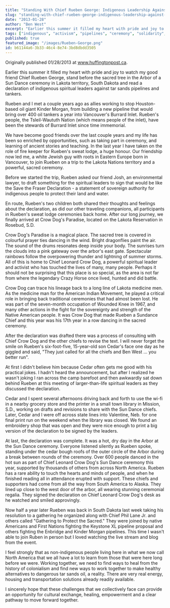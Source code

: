 ```yaml
---
title: "Standing With Chief Rueben George: Indigenous Leadership Against Tar Sands"
slug: "standing-with-chief-rueben-george-indigenous-leadership-against-tar-sands"
date: "2013-01-28"
author: "Ben West"
excerpt: "Earlier this summer it filled my heart with pride and joy to watch my good friend Chief Rueben George, stand before the sacred tree in the Arbor of a Sun Dance ceremony in Lakota territory, South Dakota and read a declaration of indigenous spiritual leaders against tar sands pipelines and tankers."
tags: ["indigenous", "activism", "pipelines", "ceremony", "solidarity", "environment"]
published: true
featured_image: "/images/Rueben-George.png"
id: b61144a6-3b33-46c4-8e74-3bd8dbdd3505
---
```


Originally published 01/28/2013 at www.huffingtonpost.ca.

Earlier this summer it filled my heart with pride and joy to watch my good friend Chief Rueben George, stand before the sacred tree in the Arbor of a Sun Dance ceremony in Lakota territory, South Dakota and read a declaration of indigenous spiritual leaders against tar sands pipelines and tankers.

Rueben and I met a couple years ago as allies working to stop Houston-based oil giant Kinder Morgan, from building a new pipeline that would bring over 400 oil tankers a year into Vancouver's Burrard Inlet. Rueben's people, the Tsleil-Waututh Nation (which means people of the inlet), have been the stewards of Burrard Inlet since time immemorial.

We have become good friends over the last couple years and my life has been so enriched by opportunities, such as taking part in ceremony, and learning of ancient stories and teaching. In the last year I have taken on the role of fire keeper for Rueben's sweat lodge, a huge honour. Our friendship now led me, a white Jewish guy with roots in Eastern Europe born in Vancouver, to join Rueben on a trip to the Lakota Nations territory and a powerful, sacred ceremony.

Before we started the trip, Rueben asked our friend Josh, an environmental lawyer, to draft something for the spiritual leaders to sign that would be like the Save the Fraser Declaration - a statement of sovereign authority for indigenous people to protect their land and water.

En route, Rueben's two children both shared their thoughts and feelings about the declaration, as did our other traveling companions, all participants in Rueben's sweat lodge ceremonies back home. After our long journey, we finally arrived at Crow Dog's Paradise, located on the Lakota Reservation in Rosebud, S.D.

Crow Dog's Paradise is a magical place. The sacred tree is covered in colourful prayer ties dancing in the wind. Bright dragonflies paint the air. The sound of the drums resonates deep inside your body. The sunrises turn the clouds into a pink gateway over the arbor's east gate. Spectacular rainbows follow the overpowering thunder and lightning of summer storms. All of this is home to Chief Leonard Crow Dog, a powerful spiritual leader and activist who has touched the lives of many, many people. Perhaps it should not be surprising that this place is so special, as the area is not far from where the legendary Crazy Horse once lived, hunted and did battle.

Crow Dog can trace his lineage back to a long line of Lakota medicine men. As the medicine man for the American Indian Movement, he played a critical role in bringing back traditional ceremonies that had almost been lost. He was part of the seven-month occupation of Wounded Knee in 1967, and many other actions in the fight for the sovereignty and strength of the Native American people. It was Crow Dog that made Rueben a Sundance Chief and this year was his 17th year in a row dancing in the sacred ceremony.

After the declaration was drafted there was a process of consulting with Chief Crow Dog and the other chiefs to revise the text. I will never forget the smile on Rueben's six-foot-five, 15-year-old son Cedar's face one day as he giggled and said, "They just called for all the chiefs and Ben West … you better run".

At first I didn't believe him because Cedar often gets me good with his practical jokes. I hadn't heard the announcement, but after I realized he wasn't joking I ran across the camp barefoot and then awkwardly sat down behind Rueben at this meeting of larger-than-life spiritual leaders as they discussed the declaration.

Cedar and I spent several afternoons driving back and forth to use the wi-fi in a nearby grocery store and the printer in a small town library in Mission, S.D., working on drafts and revisions to share with the Sun Dance chiefs. Later, Cedar and I were off across state lines into Valentine, Neb. for one final print run on the weekend when the library was closed. We found an embroidery shop that was open and they were nice enough to print a big version of the declaration to be signed by the leaders.

At last, the declaration was complete. It was a hot, dry day in the Arbor at the Sun Dance ceremony. Everyone listened silently as Rueben spoke, standing under the cedar bough roofs of the outer circle of the Arbor during a break between rounds of the ceremony. Over 600 people danced in the hot sun as part of Chief Leonard Crow Dog's Sun Dance ceremony this year, supported by thousands of others from across North America. Rueben has a rare ability to touch the hearts and minds of people, and when he finished reading all in attendance erupted with support. These chiefs and supporters had come from all the way from South America to Alaska. They lined up close to the west door of the arbor, all wearing stunning ceremonial regalia. They signed the declaration on Chief Leonard Crow Dog's desk as he watched and smiled approvingly.

Now half a year later Rueben was back in South Dakota last week taking his resolution to a gathering he organized along with Chief Phil Lane Jr. and others called "Gathering to Protect the Sacred." They were joined by native Americans and First Nations fighting the Keystone XL pipeline proposal and others fighting the Enbridge and Kinder Morgan pipelines. This time I wasn't able to join Ruben in person but I loved watching the live stream and blog from the event.

I feel strongly that as non-indigenous people living here in what we now call North America that we all have a lot to learn from those that were here long before we were. Working together, we need to find ways to heal from the history of colonialism and find new ways to work together to make healthy alternatives to dangerous tar sands oil, a reality. There are very real energy, housing and transportation solutions already readily available.

I sincerely hope that these challenges that we collectively face can provide an opportunity for cultural exchange, healing, empowerment and a clear pathway to move forward together.